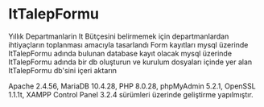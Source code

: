 # ItTalepFormu
Yıllık Departmanlarin It Bütçesini belirmemek için departmanlardan ihtiyaçların toplanması amacıyla tasarlandı
Form kayıtları mysql üzerinde ItTalepFormu adında bulunan database kayıt olacak
mysql üzerinde ItTalepFormu adında bir db oluşturun ve kurulum dosyaları içinde yer alan ItTalepFormu db'sini içeri aktarın

Apache 2.4.56, MariaDB 10.4.28, PHP 8.0.28, phpMyAdmin 5.2.1, OpenSSL 1.1.1t, XAMPP Control Panel 3.2.4 sürümleri üzerinde geliştirme yapılmıştır.

